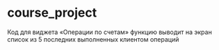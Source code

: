# course_project
Код для виджета «Операции по счетам»
функцию выводит на экран список из 5 последних выполненных клиентом операций
